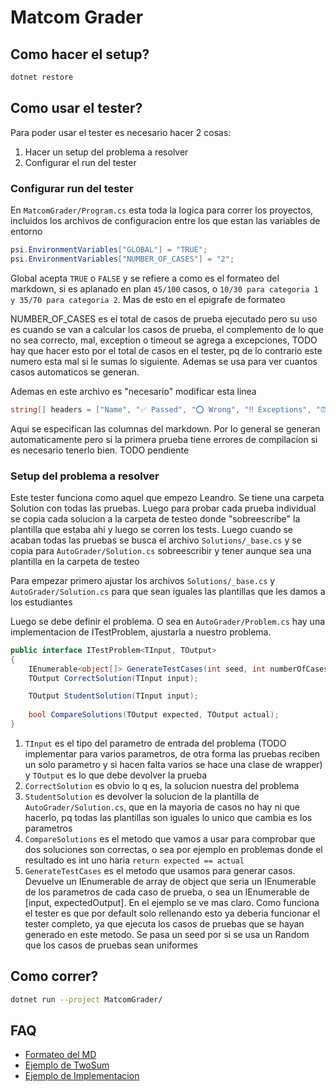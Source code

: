 # Matcom Grader

## Como hacer el setup?

```bash
dotnet restore
```

## Como usar el tester?

Para poder usar el tester es necesario hacer 2 cosas:

1. Hacer un setup del problema a resolver
2. Configurar el run del tester

### Configurar run del tester

En `MatcomGrader/Program.cs` esta toda la logica para correr los proyectos, incluidos los archivos de configuracion
entre los que estan las variables de entorno

```csharp
psi.EnvironmentVariables["GLOBAL"] = "TRUE";
psi.EnvironmentVariables["NUMBER_OF_CASES"] = "2";
```

Global acepta `TRUE` o `FALSE` y se refiere a como es el formateo del markdown, si es aplanado en plan `45/100` casos, o
`10/30 para categoria 1 y 35/70 para categoria 2`. Mas de esto en el epigrafe de formateo

NUMBER_OF_CASES es el total de casos de prueba ejecutado pero su uso es cuando se van a calcular los
casos de prueba, el complemento de lo que no sea correcto, mal, exception o timeout se agrega a excepciones, TODO hay
que hacer esto por el total de casos en el tester, pq de lo contrario este numero esta mal si le sumas lo siguiente.
Ademas se usa para ver cuantos casos automaticos se generan.

Ademas en este archivo es "necesario" modificar esta linea

```csharp
string[] headers = ["Name", "✅ Passed", "⭕️ Wrong", "‼️ Exceptions", "⏰ Timeouts"];
```

Aqui se especifican las columnas del markdown. Por lo general se generan automaticamente pero si la primera prueba tiene
errores de compilacion si es necesario tenerlo bien. TODO pendiente

### Setup del problema a resolver

Este tester funciona como aquel que empezo Leandro. Se tiene una carpeta Solution con todas las pruebas. Luego para
probar cada prueba individual se copia cada solucion a la carpeta de testeo donde "sobreescribe" la plantilla que estaba
ahi y luego se corren los tests. Luego cuando se acaban todas las pruebas se busca el archivo `Solutions/_base.cs` y se
copia para `AutoGrader/Solution.cs` sobreescribir y tener aunque sea una plantilla en la carpeta de testeo

Para empezar primero ajustar los archivos `Solutions/_base.cs` y `AutoGrader/Solution.cs` para que sean iguales las
plantillas que les damos a los estudiantes

Luego se debe definir el problema. O sea en `AutoGrader/Problem.cs` hay una implementacion de ITestProblem, ajustarla a
nuestro problema.

```csharp
public interface ITestProblem<TInput, TOutput>
{
    IEnumerable<object[]> GenerateTestCases(int seed, int numberOfCases);
    TOutput CorrectSolution(TInput input);

    TOutput StudentSolution(TInput input);
    
    bool CompareSolutions(TOutput expected, TOutput actual);
}
```

1. `TInput` es el tipo del parametro de entrada del problema (TODO implementar para varios parametros, de otra forma las
   pruebas reciben un solo parametro y si hacen falta varios se hace una clase de wrapper) y `TOutput` es lo que debe
   devolver la prueba
2. `CorrectSolution` es obvio lo q es, la solucion nuestra del problema
3. `StudentSolution` es devolver la solucion de la plantilla de `AutoGrader/Solution.cs`, que en la mayoria de casos no
   hay ni que hacerlo, pq todas las plantillas son iguales lo unico que cambia es los parametros
4. `CompareSolutions` es el metodo que vamos a usar para comprobar que dos soluciones son correctas, o sea por ejemplo
   en problemas donde el resultado es int uno haria `return expected == actual`
5. `GenerateTestCases` es el metodo que usamos para generar casos. Devuelve un IEnumerable de array de object que seria
   un IEnumerable de los parametros de cada caso de prueba, o sea un IEnumerable de [input, expectedOutput]. En el
   ejemplo se ve mas claro. Como funciona el tester es que por default solo rellenando esto ya deberia funcionar el
   tester completo, ya que ejecuta los casos de pruebas que se hayan generado en este metodo. Se pasa un seed por si se
   usa un Random que los casos de pruebas sean uniformes

## Como correr?

```bash
dotnet run --project MatcomGrader/
```

## FAQ

- [Formateo del MD](docs/format.md)
- [Ejemplo de TwoSum](docs/twosum.md)
- [Ejemplo de Implementacion](docs/implementation.md)